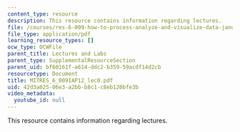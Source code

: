 ```yaml
---
content_type: resource
description: This resource contains information regarding lectures.
file: /courses/res-6-009-how-to-process-analyze-and-visualize-data-january-iap-2012/42d3a02506e3a2bbb8c1c8eb120bfe3b_MITRES_6_009IAP12_lec0.pdf
file_type: application/pdf
learning_resource_types: []
ocw_type: OCWFile
parent_title: Lectures and Labs
parent_type: SupplementalResourceSection
parent_uid: bf60161f-a614-ddc2-b359-59acdf14d2cb
resourcetype: Document
title: MITRES_6_009IAP12_lec0.pdf
uid: 42d3a025-06e3-a2bb-b8c1-c8eb120bfe3b
video_metadata:
  youtube_id: null
---
```

This resource contains information regarding lectures.

